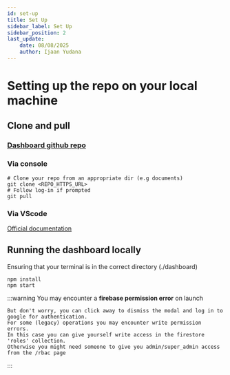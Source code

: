 ```yaml
---
id: set-up
title: Set Up
sidebar_label: Set Up
sidebar_position: 2
last_update:
    date: 08/08/2025
    author: Ijaan Yudana
---
```


# Setting up the repo on your local machine

## Clone and pull 

### [Dashboard github repo](https://github.com/MiddlewareNewZealand/dashboard)

### Via console

```console
# Clone your repo from an appropriate dir (e.g documents)
git clone <REPO_HTTPS_URL>
# Follow log-in if prompted
git pull
```

### Via VScode

[Official documentation](https://learn.microsoft.com/en-us/azure/developer/javascript/how-to/with-visual-studio-code/clone-github-repository?tabs=activity-bar)

## Running the dashboard locally

Ensuring that your terminal is in the correct directory (./dashboard)

```console
npm install
npm start
```

:::warning
    You may encounter a **firebase permission error** on launch

    But don't worry, you can click away to dismiss the modal and log in to google for authentication.
    For some (legacy) operations you may encounter write permission errors. 
    In this case you can give yourself write access in the firestore 'roles' collection.
    Otherwise you might need someone to give you admin/super_admin access from the /rbac page
:::
